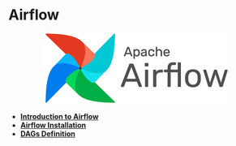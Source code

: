# Airflow
<p align=center>
  <img src="https://github.com/b-knd/data-engineering-notes/blob/main/Airflow/media/airflow.png">
</p>

- [**Introduction to Airflow**](https://github.com/b-knd/data-engineering-notes/blob/main/Airflow/Introduction%20To%20Apache%20Airflow.md)
- [**Airflow Installation**](https://github.com/b-knd/data-engineering-notes/blob/main/Airflow/Installation.md)
- [**DAGs Definition**](https://github.com/b-knd/data-engineering-notes/blob/main/Airflow/Writing%20DAGs.md)
